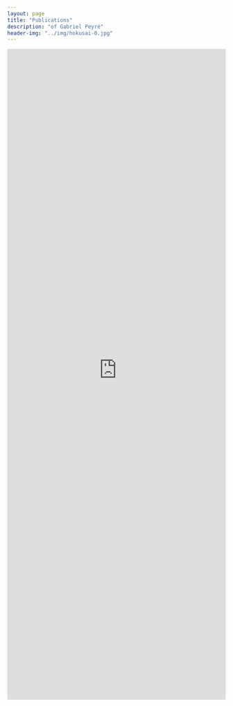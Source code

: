 ```yaml
---
layout: page
title: "Publications"
description: "of Gabriel Peyré"
header-img: "../img/hokusai-0.jpg"
---
```


<iframe src="https://www.ceremade.dauphine.fr/~peyre/publications/" frameborder="0" width="100%" scrolling="yes" height="1500"> </iframe>

<!---

Articles in journals
--------------------------

{% bibliography --file peyre-biblio-articles %}

Preprints
--------------------------

{% bibliography --file peyre-biblio-preprint %}


Articles in international conferences
--------------------------

{% bibliography --file peyre-biblio-conf-en %}

Articles in french conferences
--------------------------

{% bibliography --file peyre-biblio-conf-fr %}

Chapter in books
--------------------------

{% bibliography --file peyre-biblio-bookchap %}

-->
